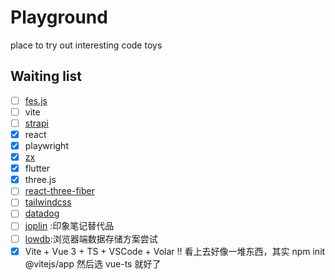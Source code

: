 # Playground

place to try out interesting code toys

## **Waiting list**

- [ ] [fes.js](https://github.com/WeBankFinTech/fes.js/tree/vue3)
- [ ] vite
- [ ] [strapi](https://strapi.io/)
- [x] react
- [x] playwright
- [x] [zx](https://github.com/google/zx)
- [x] flutter
- [x] three.js
- [ ] [react-three-fiber](https://github.com/pmndrs/react-three-fiber)
- [ ] [tailwindcss](https://tailwindcss.com/)
- [ ] [datadog](https://www.datadoghq.com/)
- [ ] [joplin](https://github.com/laurent22/joplin) :印象笔记替代品
- [ ] [lowdb](https://github.com/typicode/lowdb):浏览器端数据存储方案尝试
- [x] Vite + Vue 3 + TS + VSCode + Volar !! 看上去好像一堆东西，其实 npm init @vitejs/app 然后选 vue-ts 就好了
